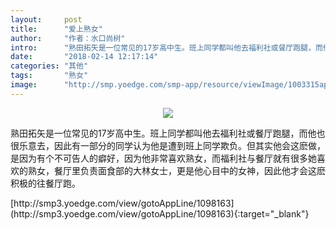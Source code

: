 ```yaml
---
layout:     post
title:      "爱上熟女"
author:     "作者：水口尚树"
intro:      "熟田拓矢是一位常见的17岁高中生。班上同学都叫他去福利社或餐厅跑腿，而他也很乐意去，因此有一部分的同学认为他是遭到班上同学欺负。但其实他会这麽做，是因为有个不可告人的癖好，因为他非常喜欢熟女，而福利社与餐厅就有很多她喜欢的熟女，餐厅里负责面食部的大林女士，更是他心目中的女神，因此他才会这麽积极的往餐厅跑。"
date:       "2018-02-14 12:17:14"
categories: "其他"
tags:       "熟女"
image:      "http://smp.yoedge.com/smp-app/resource/viewImage/1003315appline.png"
---
```

<div style="text-align: center">
<p><img src="http://smp.yoedge.com/smp-app/resource/viewImage/1003315appline.png"/></p>
</div>
<p class="post-meta">
<span>熟田拓矢是一位常见的17岁高中生。班上同学都叫他去福利社或餐厅跑腿，而他也很乐意去，因此有一部分的同学认为他是遭到班上同学欺负。但其实他会这麽做，是因为有个不可告人的癖好，因为他非常喜欢熟女，而福利社与餐厅就有很多她喜欢的熟女，餐厅里负责面食部的大林女士，更是他心目中的女神，因此他才会这麽积极的往餐厅跑。</span>
</p>
[http://smp3.yoedge.com/view/gotoAppLine/1098163](http://smp3.yoedge.com/view/gotoAppLine/1098163){:target="_blank"}


